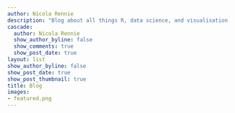 ```yaml
---
author: Nicola Rennie
description: "Blog about all things R, data science, and visualisation."
cascade:
  author: Nicola Rennie
  show_author_byline: false
  show_comments: true
  show_post_date: true
layout: list
show_author_byline: false
show_post_date: true
show_post_thumbnail: true
title: Blog
images:
- featured.png
---
```

